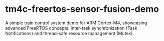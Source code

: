 # tm4c-freertos-sensor-fusion-demo
A simple train control system demo for ARM Cortex-M4, showcasing advanced FreeRTOS concepts: inter-task synchronization (Task Notifications) and thread-safe resource management (Mutex).
